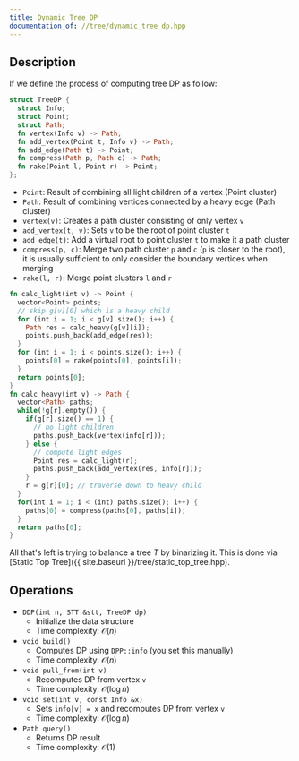 ```yaml
---
title: Dynamic Tree DP
documentation_of: //tree/dynamic_tree_dp.hpp
---
```


## Description
If we define the process of computing tree DP as follow:
```rust
struct TreeDP {
  struct Info;
  struct Point;
  struct Path;
  fn vertex(Info v) -> Path;
  fn add_vertex(Point t, Info v) -> Path;
  fn add_edge(Path t) -> Point;
  fn compress(Path p, Path c) -> Path;
  fn rake(Point l, Point r) -> Point;
};
```
- `Point`: Result of combining all light children of a vertex (Point cluster)
- `Path`: Result of combining vertices connected by a heavy edge (Path cluster)
- `vertex(v)`: Creates a path cluster consisting of only vertex `v`
- `add_vertex(t, v)`: Sets `v` to be the root of point cluster `t`
- `add_edge(t)`: Add a virtual root to point cluster `t` to make it a path cluster
- `compress(p, c)`: Merge two path cluster `p` and `c` (`p` is closer to the root),
  it is usually sufficient to only consider the boundary vertices when merging
- `rake(l, r)`: Merge point clusters `l` and `r`

```rust
fn calc_light(int v) -> Point {
  vector<Point> points;
  // skip g[v][0] which is a heavy child
  for (int i = 1; i < g[v].size(); i++) {
    Path res = calc_heavy(g[v][i]);
    points.push_back(add_edge(res));
  }
  for (int i = 1; i < points.size(); i++) {
    points[0] = rake(points[0], points[i]);
  }
  return points[0];
}
fn calc_heavy(int v) -> Path {
  vector<Path> paths;
  while(!g[r].empty()) {
    if(g[r].size() == 1) {
      // no light children
      paths.push_back(vertex(info[r]));
    } else {
      // compute light edges
      Point res = calc_light(r);
      paths.push_back(add_vertex(res, info[r]));
    }
    r = g[r][0]; // traverse down to heavy child
  }
  for(int i = 1; i < (int) paths.size(); i++) {
    paths[0] = compress(paths[0], paths[i]);
  }
  return paths[0];
}
```

All that's left is trying to balance a tree $T$ by binarizing it. This is done
via [Static Top Tree]({{ site.baseurl }}/tree/static_top_tree.hpp).

## Operations
- `DDP(int n, STT &stt, TreeDP dp)`
  + Initialize the data structure
  + Time complexity: $\mathcal O(n)$
- `void build()`
  + Computes DP using `DPP::info` (you set this manually)
  + Time complexity: $\mathcal O(n)$
- `void pull_from(int v)`
  + Recomputes DP from vertex `v`
  + Time complexity: $\mathcal O(\log n)$
- `void set(int v, const Info &x)`
  + Sets `info[v] = x` and recomputes DP from vertex `v`
  + Time complexity: $\mathcal O(\log n)$
- `Path query()`
  + Returns DP result
  + Time complexity: $\mathcal O(1)$
